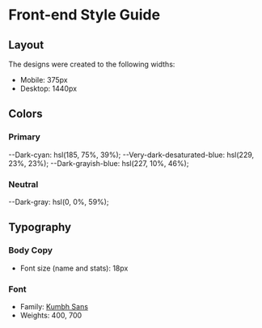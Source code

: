 # Front-end Style Guide

## Layout

The designs were created to the following widths:

- Mobile: 375px
- Desktop: 1440px

## Colors

### Primary

--Dark-cyan: hsl(185, 75%, 39%);
--Very-dark-desaturated-blue: hsl(229, 23%, 23%);
--Dark-grayish-blue: hsl(227, 10%, 46%);

### Neutral

--Dark-gray: hsl(0, 0%, 59%);

## Typography

### Body Copy

- Font size (name and stats): 18px

### Font

- Family: [Kumbh Sans](https://fonts.google.com/specimen/Kumbh+Sans)
- Weights: 400, 700
